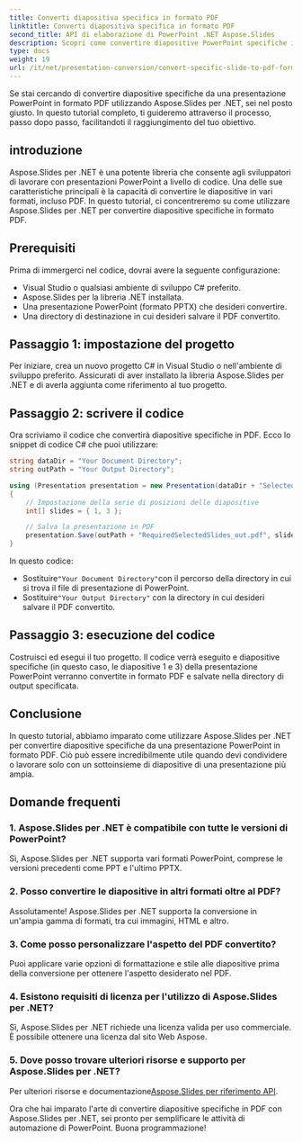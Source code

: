 ```yaml
---
title: Converti diapositiva specifica in formato PDF
linktitle: Converti diapositiva specifica in formato PDF
second_title: API di elaborazione di PowerPoint .NET Aspose.Slides
description: Scopri come convertire diapositive PowerPoint specifiche in formato PDF utilizzando Aspose.Slides per .NET. Guida passo passo con esempi di codice.
type: docs
weight: 19
url: /it/net/presentation-conversion/convert-specific-slide-to-pdf-format/
---
```



Se stai cercando di convertire diapositive specifiche da una presentazione PowerPoint in formato PDF utilizzando Aspose.Slides per .NET, sei nel posto giusto. In questo tutorial completo, ti guideremo attraverso il processo, passo dopo passo, facilitandoti il raggiungimento del tuo obiettivo.

## introduzione

Aspose.Slides per .NET è una potente libreria che consente agli sviluppatori di lavorare con presentazioni PowerPoint a livello di codice. Una delle sue caratteristiche principali è la capacità di convertire le diapositive in vari formati, incluso PDF. In questo tutorial, ci concentreremo su come utilizzare Aspose.Slides per .NET per convertire diapositive specifiche in formato PDF.

## Prerequisiti

Prima di immergerci nel codice, dovrai avere la seguente configurazione:

- Visual Studio o qualsiasi ambiente di sviluppo C# preferito.
- Aspose.Slides per la libreria .NET installata.
- Una presentazione PowerPoint (formato PPTX) che desideri convertire.
- Una directory di destinazione in cui desideri salvare il PDF convertito.

## Passaggio 1: impostazione del progetto

Per iniziare, crea un nuovo progetto C# in Visual Studio o nell'ambiente di sviluppo preferito. Assicurati di aver installato la libreria Aspose.Slides per .NET e di averla aggiunta come riferimento al tuo progetto.

## Passaggio 2: scrivere il codice

Ora scriviamo il codice che convertirà diapositive specifiche in PDF. Ecco lo snippet di codice C# che puoi utilizzare:

```csharp
string dataDir = "Your Document Directory";
string outPath = "Your Output Directory";

using (Presentation presentation = new Presentation(dataDir + "SelectedSlides.pptx"))
{
    // Impostazione della serie di posizioni delle diapositive
    int[] slides = { 1, 3 };

    // Salva la presentazione in PDF
    presentation.Save(outPath + "RequiredSelectedSlides_out.pdf", slides, SaveFormat.Pdf);
}
```

In questo codice:

-  Sostituire`"Your Document Directory"`con il percorso della directory in cui si trova il file di presentazione di PowerPoint.
-  Sostituire`"Your Output Directory"` con la directory in cui desideri salvare il PDF convertito.

## Passaggio 3: esecuzione del codice

Costruisci ed esegui il tuo progetto. Il codice verrà eseguito e diapositive specifiche (in questo caso, le diapositive 1 e 3) della presentazione PowerPoint verranno convertite in formato PDF e salvate nella directory di output specificata.

## Conclusione

In questo tutorial, abbiamo imparato come utilizzare Aspose.Slides per .NET per convertire diapositive specifiche da una presentazione PowerPoint in formato PDF. Ciò può essere incredibilmente utile quando devi condividere o lavorare solo con un sottoinsieme di diapositive di una presentazione più ampia.

## Domande frequenti

### 1. Aspose.Slides per .NET è compatibile con tutte le versioni di PowerPoint?

Sì, Aspose.Slides per .NET supporta vari formati PowerPoint, comprese le versioni precedenti come PPT e l'ultimo PPTX.

### 2. Posso convertire le diapositive in altri formati oltre al PDF?

Assolutamente! Aspose.Slides per .NET supporta la conversione in un'ampia gamma di formati, tra cui immagini, HTML e altro.

### 3. Come posso personalizzare l'aspetto del PDF convertito?

Puoi applicare varie opzioni di formattazione e stile alle diapositive prima della conversione per ottenere l'aspetto desiderato nel PDF.

### 4. Esistono requisiti di licenza per l'utilizzo di Aspose.Slides per .NET?

Sì, Aspose.Slides per .NET richiede una licenza valida per uso commerciale. È possibile ottenere una licenza dal sito Web Aspose.

### 5. Dove posso trovare ulteriori risorse e supporto per Aspose.Slides per .NET?

Per ulteriori risorse e documentazione[Aspose.Slides per riferimento API](https://reference.aspose.com/slides/net/).

Ora che hai imparato l'arte di convertire diapositive specifiche in PDF con Aspose.Slides per .NET, sei pronto per semplificare le attività di automazione di PowerPoint. Buona programmazione!